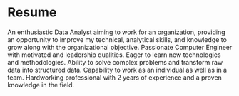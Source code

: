 # Resume
An enthusiastic Data Analyst aiming to work for an organization, providing an opportunity to improve my technical, analytical skills, and knowledge to grow along with the organizational objective. Passionate Computer Engineer with motivated and leadership qualities. Eager to learn new technologies and methodologies. Ability to solve complex problems and transform raw data into structured data. Capability to work as an individual as well as in a team. Hardworking professional with 2 years of experience and a proven knowledge in the field.
